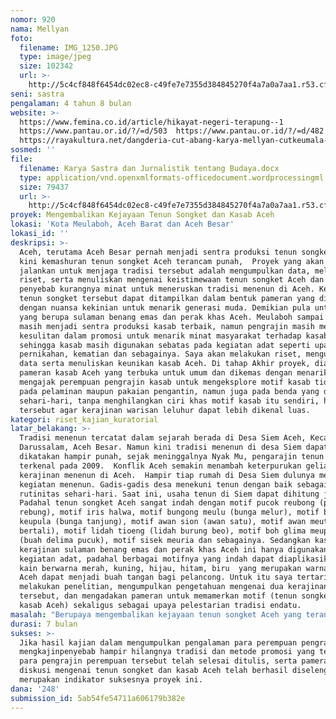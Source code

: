 ```yaml
---
nomor: 920
nama: Mellyan
foto:
  filename: IMG_1250.JPG
  type: image/jpeg
  size: 102342
  url: >-
    http://5c4cf848f6454dc02ec8-c49fe7e7355d384845270f4a7a0a7aa1.r53.cf2.rackcdn.com/65d72bc0-227e-439a-a3ea-896503677c96/IMG_1250.JPG
seni: sastra
pengalaman: 4 tahun 8 bulan
website: >-
  https://www.femina.co.id/article/hikayat-negeri-terapung--1 
  https://www.pantau.or.id/?/=d/503  https://www.pantau.or.id/?/=d/482
  https://rayakultura.net/dangderia-cut-abang-karya-mellyan-cutkeumala-nyakman/
sosmed: ''
file:
  filename: Karya Sastra dan Jurnalistik tentang Budaya.docx
  type: application/vnd.openxmlformats-officedocument.wordprocessingml.document
  size: 79437
  url: >-
    http://5c4cf848f6454dc02ec8-c49fe7e7355d384845270f4a7a0a7aa1.r53.cf2.rackcdn.com/1175e595-f595-4dde-8c13-dd16f17565ec/Karya%20Sastra%20dan%20Jurnalistik%20tentang%20Budaya.docx
proyek: Mengembalikan Kejayaan Tenun Songket dan Kasab Aceh
lokasi: 'Kota Meulaboh, Aceh Barat dan Aceh Besar'
lokasi_id: ''
deskripsi: >-
  Aceh, terutama Aceh Besar pernah menjadi sentra produksi tenun songket, namun
  kini kemashuran tenun songket Aceh terancam punah,  Proyek yang akan saya
  jalankan untuk menjaga tradisi tersebut adalah mengumpulkan data, melakukan
  riset, serta menuliskan mengenai keistimewaan tenun songket Aceh dan menemukan
  penyebab kurangnya minat untuk meneruskan tradisi menenun di Aceh. Kemudian
  tenun songket tersebut dapat ditampilkan dalam bentuk pameran yang dikemas
  dengan nuansa kekinian untuk menarik generasi muda. Demikian pula untuk kasab,
  yang berupa sulaman benang emas dan perak khas Aceh. Meulaboh sampai saat ini
  masih menjadi sentra produksi kasab terbaik, namun pengrajin masih mengalami
  kesulitan dalam promosi untuk menarik minat masyarakat terhadap kasab Aceh,
  sehingga kasab masih digunakan sebatas pada kegiatan adat seperti upacara
  pernikahan, kematian dan sebagainya. Saya akan melakukan riset, mengumpulkan
  data serta menuliskan keunikan kasab Aceh. Di tahap Akhir proyek, diadakan
  pameran kasab Aceh yang terbuka untuk umum dan dikemas dengan menarik. Serta
  mengajak perempuan pengrajin kasab untuk mengeksplore motif kasab tidak hanya
  pada pelaminan maupun pakaian pengantin, namun juga pada benda yang dipakai
  sehari-hari, tanpa menghilangkan ciri khas motif kasab itu sendiri, hal
  tersebut agar kerajinan warisan leluhur dapat lebih dikenal luas.
kategori: riset_kajian_kuratorial
latar_belakang: >-
  Tradisi menenun tercatat dalam sejarah berada di Desa Siem Aceh, Kecamatan
  Darussalam, Aceh Besar. Namun kini tradisi menenun di desa Siem dapat
  dikatakan hampir punah, sejak meninggalnya Nyak Mu, pengarajin tenun songket
  terkenal pada 2009.  Konflik Aceh semakin menambah keterpurukan geliat
  kerajinan menenun di Aceh.  Hampir tiap rumah di Desa Siem dulunya melakukan
  kegiatan menenun. Gadis-gadis desa menekuni tenun dengan baik sebagai
  rutinitas sehari-hari. Saat ini, usaha tenun di Siem dapat dihitung jari.
  Padahal tenun songket Aceh sangat indah dengan motif pucok reubong (pucuk
  rebung), motif iris halwa, motif bungong meulu (bunga melur), motif bungong
  keupula (bunga tanjung), motif awan sion (awan satu), motif awan meutalo (awan
  bertali), motif lidah tioeng (lidah burung beo), motif boh glima meupucok
  (buah delima pucuk), motif sisek meuria dan sebagainya. Sedangkan kasab,
  kerajinan sulaman benang emas dan perak khas Aceh ini hanya digunakan untuk
  kegiatan adat, padahal berbagai motifnya yang indah dapat diaplikasikan pada
  kain berwarna merah, kuning, hijau, hitam, biru  yang merupakan warna khas
  Aceh dapat menjadi buah tangan bagi pelancong. Untuk itu saya tertarik
  melakukan penelitian, mengumpulkan pengetahuan mengenai dua kerajinan
  tersebut, dan mengadakan pameran untuk memamerkan motif (tenun songket dan
  kasab Aceh) sekaligus sebagai upaya pelestarian tradisi endatu.
masalah: "Berupaya mengembalikan kejayaan tenun songket Aceh yang terancam punah, akibat kurangnya regenerasi dan ketertarikan generasi muda terhadap tradisi tersebut. Untuk itu perlu diadakan kajian mendalam penyebab hampir punahnya tradisi menenun di Aceh, agar ditemukan solusi untuk mengembalikan tenun songket Aceh sebagai salah satu pekerjaan yang diminati, terutama bagi generasi muda. Selain riset, perlu diadakan pameran serta diskusi mengenai tenun songket Aceh , agar menggugah kesadaran banyak pihak untuk melestarikan warisan kebudayaan tersebut. \r\nUntuk kerajinan Kasab, diperlukan kreatifitas dan promosi agar Kasab dapat menjadi primadona di negeri sendiri, dan menarik minat wisatawan terhadap Kasab.Karena itu pula diperlukan kajian atau riset mendalam bagaimana menciptakan peluang bagi perempuan pengrajin agar Kasab lebih dikenal. Kemudian juga mengadakan pameran dan diskusi hasil karya perempuan-perempuan pengrajin tersebut, sebagai salah satu ajang promosi agar tradisi dan keindahan warisan leluhur dapat dinikmati khalayan ramai sekaligus merawat tradisi agar tidak musnah ditelan perkembangan zaman."
durasi: 7 bulan
sukses: >-
  Jika hasil kajian dalam mengumpulkan pengalaman para perempuan pengrajin,
  mengkajinpenyebab hampir hilangnya tradisi dan metode promosi yang tepat bagi
  para pengrajin perempuan tersebut telah selesai ditulis, serta pameran dan
  diskusi mengenai tenun songket dan kasab Aceh telah berhasil diselenggarakan,
  merupakan indikator suksesnya proyek ini.
dana: '248'
submission_id: 5ab54fe54711a606179b382e
---
```

